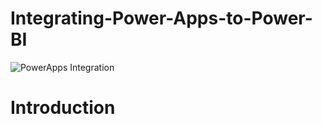 # Integrating-Power-Apps-to-Power-BI

![PowerApps Integration](https://github.com/user-attachments/assets/74f117cd-a4a2-4b01-af87-d1fa5429a460)

# Introduction

